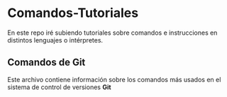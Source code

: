 # Comandos-Tutoriales
En este repo iré subiendo tutoriales sobre comandos e instrucciones en distintos lenguajes o intérpretes.
## Comandos de Git
Este archivo contiene información sobre los comandos más usados en el sistema de control de versiones **Git**
